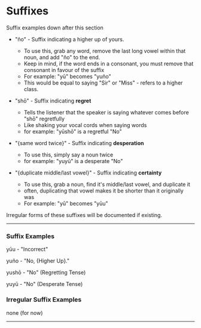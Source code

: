 # Suffixes

Suffix examples down after this section

- "ño" - Suffix indicating a higher up of yours.
	- To use this, grab any word, remove the last long vowel within that noun, and add "ño" to the end.
	- Keep in mind, if the word ends in a consonant, you must remove that consonant in favour of the suffix
	- For example: "yū" becomes "yuño"
	- This would be equal to saying "Sir" or "Miss" - refers to a higher class.

- "shō" - Suffix indicating **regret**
	- Tells the listener that the speaker is saying whatever comes before "shō" regretfully
	- Like shaking your vocal cords when saying words
	- for example: "yūshō" is a regretful "No"

- "{same word twice}" - Suffix indicating **desperation**
	- To use this, simply say a noun twice
	- for example: "yuyū" is a desperate "No"

- "{duplicate middle/last vowel}" - Suffix indicating **certainty**
	- To use this, grab a noun, find it's middle/last vowel, and duplicate it
	- often, duplicating that vowel makes it be shorter than it originally was
	- For example: "yū" becomes "yūu"

Irregular forms of these suffixes will be documented if existing.

---

### Suffix Examples

yūu - "Incorrect"

yuño - "No, {Higher Up}."

yushō - "No" (Regretting Tense)

yuyū - "No" (Desperate Tense)

### Irregular Suffix Examples

none (for now)

---
